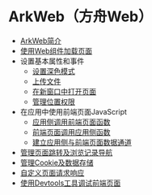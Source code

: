 # ArkWeb（方舟Web）

- [ArkWeb简介](../web/web-component-overview.md)
- [使用Web组件加载页面](../web/web-page-loading-with-web-components.md)
- 设置基本属性和事件
  - [设置深色模式](../web/web-set-dark-mode.md)
  - [上传文件](../web/web-file-upload.md)
  - [在新窗口中打开页面](../web/web-open-in-new-window.md)
  - [管理位置权限](../web/web-geolocation-permission.md)
- 在应用中使用前端页面JavaScript
  - [应用侧调用前端页面函数](../web/web-in-app-frontend-page-function-invoking.md)
  - [前端页面调用应用侧函数](../web/web-in-page-app-function-invoking.md)
  - [建立应用侧与前端页面数据通道](../web/web-app-page-data-channel.md)
- [管理页面跳转及浏览记录导航](../web/web-redirection-and-browsing-history-mgmt.md)
- [管理Cookie及数据存储](../web/web-cookie-and-data-storage-mgmt.md)
- [自定义页面请求响应](../web/web-resource-interception-request-mgmt.md)
- [使用Devtools工具调试前端页面](../web/web-debugging-with-devtools.md)